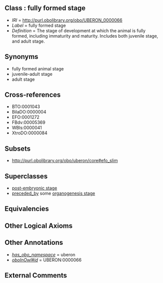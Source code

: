 
## Class : fully formed stage

 * *IRI* = http://purl.obolibrary.org/obo/UBERON_0000066
 * *Label* = fully formed stage
 * *Definition* = The stage of development at which the animal is fully formed, including immaturity and maturity. Includes both juvenile stage, and adult stage. 

## Synonyms

 * fully formed animal stage
 * juvenile-adult stage
 * adult stage

## Cross-references

 * BTO:0001043
 * BilaDO:0000004
 * EFO:0001272
 * FBdv:00005369
 * WBls:0000041
 * XtroDO:0000084

## Subsets

 * http://purl.obolibrary.org/obo/uberon/core#efo_slim

## Superclasses

 * [post-embryonic stage](../../UBERON/92/UBERON_0000092.md)
 * [preceded_by](../../BFO/62/BFO_0000062.md) some [organogenesis stage](../../UBERON/11/UBERON_0000111.md)

## Equivalencies


## Other Logical Axioms


## Other Annotations

 * *[has_obo_namespace](../../ce/oboInOwl#hasOBONamespace.md)* = uberon
 * *[oboInOwl#id](../../id/oboInOwl#id.md)* = UBERON:0000066

## External Comments

